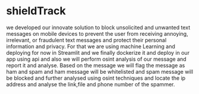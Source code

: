 # shieldTrack
we developed our innovate solution to block unsolicited and unwanted text  messages on mobile devices to prevent the user from receiving  annoying, irrelevant, or fraudulent text messages and protect their  personal information and privacy. For that we are using machine Learning and deploying for now in Streamlit and we finally dockerize it and deploy in our app using api and also we will perform osint analysis of our message and report it and analyse. Based on the message we will flag the message as ham and spam and ham message will be whitelisted and spam message will be blocked and further analysed using osint techniques and locate the ip address and analyse the link,file and phone number  of the spammer.
